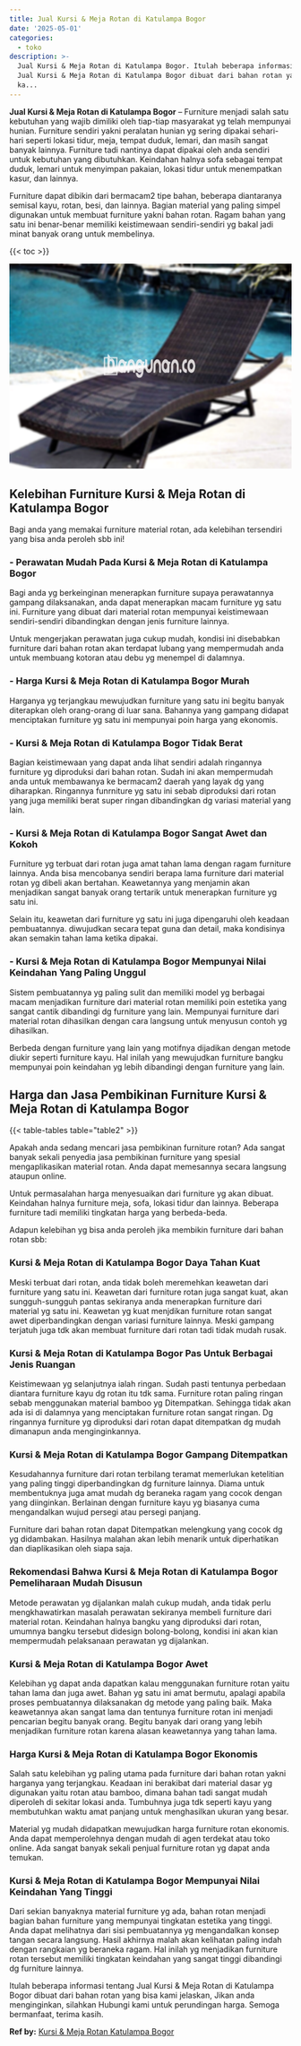 ```yaml
---
title: Jual Kursi & Meja Rotan di Katulampa Bogor
date: '2025-05-01'
categories:
  - toko
description: >-
  Jual Kursi & Meja Rotan di Katulampa Bogor. Itulah beberapa informasi tentang
  Jual Kursi & Meja Rotan di Katulampa Bogor dibuat dari bahan rotan yang bisa
  ka...
---
```


**Jual Kursi & Meja Rotan di Katulampa Bogor** – Furniture menjadi salah satu kebutuhan yang wajib dimiliki oleh tiap-tiap masyarakat yg telah mempunyai hunian. Furniture sendiri yakni peralatan hunian yg sering dipakai sehari-hari seperti lokasi tidur, meja, tempat duduk, lemari, dan masih sangat banyak lainnya. Furniture tadi nantinya dapat dipakai oleh anda sendiri untuk kebutuhan yang dibutuhkan. Keindahan halnya sofa sebagai tempat duduk, lemari untuk menyimpan pakaian, lokasi tidur untuk menempatkan kasur, dan lainnya.

Furniture dapat dibikin dari bermacam2 tipe bahan, beberapa diantaranya semisal kayu, rotan, besi, dan lainnya. Bagian material yang paling simpel digunakan untuk membuat furniture yakni bahan rotan. Ragam bahan yang satu ini benar-benar memiliki keistimewaan sendiri-sendiri yg bakal jadi minat banyak orang untuk membelinya.

{{< toc >}}

![Jual Kursi & Meja Rotan di Katulampa Bogor](/images/kursi-meja-rotan-murah39.png)

## Kelebihan Furniture Kursi & Meja Rotan di Katulampa Bogor

Bagi anda yang memakai furniture material rotan, ada kelebihan tersendiri yang bisa anda peroleh sbb ini!

### \- Perawatan Mudah Pada Kursi & Meja Rotan di Katulampa Bogor

Bagi anda yg berkeinginan menerapkan furniture supaya perawatannya gampang dilaksanakan, anda dapat menerapkan macam furniture yg satu ini. Furniture yang dibuat dari material rotan mempunyai keistimewaan sendiri-sendiri dibandingkan dengan jenis furniture lainnya.

Untuk mengerjakan perawatan juga cukup mudah, kondisi ini disebabkan furniture dari bahan rotan akan terdapat lubang yang mempermudah anda untuk membuang kotoran atau debu yg menempel di dalamnya.

### \- Harga Kursi & Meja Rotan di Katulampa Bogor Murah

Harganya yg terjangkau mewujudkan furniture yang satu ini begitu banyak diterapkan oleh orang-orang di luar sana. Bahannya yang gampang didapat menciptakan furniture yg satu ini mempunyai poin harga yang ekonomis.

### \- Kursi & Meja Rotan di Katulampa Bogor Tidak Berat

Bagian keistimewaan yang dapat anda lihat sendiri adalah ringannya furniture yg diproduksi dari bahan rotan. Sudah ini akan mempermudah anda untuk membawanya ke bermacam2 daerah yang layak dg yang diharapkan. Ringannya funrniture yg satu ini sebab diproduksi dari rotan yang juga memiliki berat super ringan dibandingkan dg variasi material yang lain.

### \- Kursi & Meja Rotan di Katulampa Bogor Sangat Awet dan Kokoh

Furniture yg terbuat dari rotan juga amat tahan lama dengan ragam furniture lainnya. Anda bisa mencobanya sendiri berapa lama furniture dari material rotan yg dibeli akan bertahan. Keawetannya yang menjamin akan menjadikan sangat banyak orang tertarik untuk menerapkan furniture yg satu ini.

Selain itu, keawetan dari furniture yg satu ini juga dipengaruhi oleh keadaan pembuatannya. diwujudkan secara tepat guna dan detail, maka kondisinya akan semakin tahan lama ketika dipakai.

### \- Kursi & Meja Rotan di Katulampa Bogor Mempunyai Nilai Keindahan Yang Paling Unggul

Sistem pembuatannya yg paling sulit dan memiliki model yg berbagai macam menjadikan furniture dari material rotan memiliki poin estetika yang sangat cantik dibandingi dg furniture yang lain. Mempunyai furniture dari material rotan dihasilkan dengan cara langsung untuk menyusun contoh yg dihasilkan.

Berbeda dengan furniture yang lain yang motifnya dijadikan dengan metode diukir seperti furniture kayu. Hal inilah yang mewujudkan furniture bangku mempunyai poin keindahan yg lebih dibandingi dengan furniture yang lain.

## Harga dan Jasa Pembikinan Furniture Kursi & Meja Rotan di Katulampa Bogor

{{< table-tables table="table2" >}}

Apakah anda sedang mencari jasa pembikinan furniture rotan? Ada sangat banyak sekali penyedia jasa pembikinan furniture yang spesial mengaplikasikan material rotan. Anda dapat memesannya secara langsung ataupun online.

Untuk permasalahan harga menyesuaikan dari furniture yg akan dibuat. Keindahan halnya furniture meja, sofa, lokasi tidur dan lainnya. Beberapa furniture tadi memiliki tingkatan harga yang berbeda-beda.

Adapun kelebihan yg bisa anda peroleh jika membikin furniture dari bahan rotan sbb:

### Kursi & Meja Rotan di Katulampa Bogor Daya Tahan Kuat

Meski terbuat dari rotan, anda tidak boleh meremehkan keawetan dari furniture yang satu ini. Keawetan dari furniture rotan juga sangat kuat, akan sungguh-sungguh pantas sekiranya anda menerapkan furniture dari material yg satu ini. Keawetan yg kuat menjdikan furniture rotan sangat awet diperbandingkan dengan variasi furniture lainnya. Meski gampang terjatuh juga tdk akan membuat furniture dari rotan tadi tidak mudah rusak.

### Kursi & Meja Rotan di Katulampa Bogor Pas Untuk Berbagai Jenis Ruangan

Keistimewaan yg selanjutnya ialah ringan. Sudah pasti tentunya perbedaan diantara furniture kayu dg rotan itu tdk sama. Furniture rotan paling ringan sebab menggunakan material bamboo yg Ditempatkan. Sehingga tidak akan ada isi di dalamnya yang menciptakan furniture rotan sangat ringan. Dg ringannya furniture yg diproduksi dari rotan dapat ditempatkan dg mudah dimanapun anda menginginkannya.

### Kursi & Meja Rotan di Katulampa Bogor Gampang Ditempatkan

Kesudahannya furniture dari rotan terbilang teramat memerlukan ketelitian yang paling tinggi diperbandingkan dg furniture lainnya. Diama untuk membentuknya juga amat mudah dg beraneka ragam yang cocok dengan yang diinginkan. Berlainan dengan furniture kayu yg biasanya cuma mengandalkan wujud persegi atau persegi panjang.

Furniture dari bahan rotan dapat Ditempatkan melengkung yang cocok dg yg didambakan. Hasilnya malahan akan lebih menarik untuk diperhatikan dan diaplikasikan oleh siapa saja.

### Rekomendasi Bahwa Kursi & Meja Rotan di Katulampa Bogor Pemeliharaan Mudah Disusun

Metode perawatan yg dijalankan malah cukup mudah, anda tidak perlu mengkhawatirkan masalah perawatan sekiranya membeli furniture dari material rotan. Keindahan halnya bangku yang diproduksi dari rotan, umumnya bangku tersebut didesign bolong-bolong, kondisi ini akan kian mempermudah pelaksanaan perawatan yg dijalankan.

### Kursi & Meja Rotan di Katulampa Bogor Awet

Kelebihan yg dapat anda dapatkan kalau menggunakan furniture rotan yaitu tahan lama dan juga awet. Bahan yg satu ini amat bermutu, apalagi apabila proses pembuatannya dilaksanakan dg metode yang paling baik. Maka keawetannya akan sangat lama dan tentunya furniture rotan ini menjadi pencarian begitu banyak orang. Begitu banyak dari orang yang lebih menjadikan furniture rotan karena alasan keawetannya yang tahan lama.

### Harga Kursi & Meja Rotan di Katulampa Bogor Ekonomis

Salah satu kelebihan yg paling utama pada furniture dari bahan rotan yakni harganya yang terjangkau. Keadaan ini berakibat dari material dasar yg digunakan yaitu rotan atau bamboo, dimana bahan tadi sangat mudah diperoleh di sekitar lokasi anda. Tumbuhnya juga tdk seperti kayu yang membutuhkan waktu amat panjang untuk menghasilkan ukuran yang besar.

Material yg mudah didapatkan mewujudkan harga furniture rotan ekonomis. Anda dapat memperolehnya dengan mudah di agen terdekat atau toko online. Ada sangat banyak sekali penjual furniture rotan yg dapat anda temukan.

### Kursi & Meja Rotan di Katulampa Bogor Mempunyai Nilai Keindahan Yang Tinggi

Dari sekian banyaknya material furniture yg ada, bahan rotan menjadi bagian bahan furniture yang mempunyai tingkatan estetika yang tinggi. Anda dapat melihatnya dari sisi pembuatannya yg mengandalkan konsep tangan secara langsung. Hasil akhirnya malah akan kelihatan paling indah dengan rangkaian yg beraneka ragam. Hal inilah yg menjadikan furniture rotan tersebut memiliki tingkatan keindahan yang sangat tinggi dibandingi dg furniture lainnya.

Itulah beberapa informasi tentang Jual Kursi & Meja Rotan di Katulampa Bogor dibuat dari bahan rotan yang bisa kami jelaskan, Jikan anda menginginkan, silahkan Hubungi kami untuk perundingan harga. Semoga bermanfaat, terima kasih.

**Ref by:** [Kursi & Meja Rotan Katulampa Bogor](https://id.wikipedia.org/wiki/Kursi)
